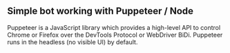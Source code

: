 ## Simple bot working with Puppeteer / Node 

Puppeteer is a JavaScript library which provides a high-level API to control Chrome or Firefox over the DevTools Protocol or WebDriver BiDi. 
Puppeteer runs in the headless (no visible UI) by default.
